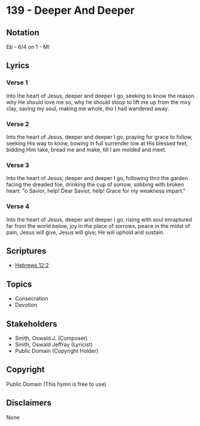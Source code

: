 # 139 - Deeper And Deeper

## Notation

Eb - 6/4 on 1 - MI

## Lyrics

### Verse 1

Into the heart of Jesus, deeper and deeper I go, seeking to know the reason why He should love me so, why he should stoop to lift me up from the miry clay, saving my soul, making me whole, tho I had wandered away.

### Verse 2

Into the heart of Jesus, deeper and deeper I go, praying for grace to follow, seeking His way to know, bowing in full surrender low at His blessed feet, bidding Him take, bread me and make, till I am molded and meet.

### Verse 3

Into the heart of Jesus, deeper and deeper I go, following thro the garden facing the dreaded foe, drinking the cup of sorrow, sobbing with broken heart: "o Savior, help! Dear Savior, help! Grace for my weakness impart."

### Verse 4

Into the heart of Jesus, deeper and deeper I go, rising with soul enraptured far from the world below, joy in the place of sorrows, peace in the midst of pain, Jesus will give, Jesus will give; He will uphold and sustain.


## Scriptures

- [Hebrews 12:2](https://www.biblegateway.com/passage/?search=Hebrews%2012%3A2)

## Topics

- Consecration
- Devotion

## Stakeholders

- Smith, Oswald J. (Composer)
- Smith, Oswald Jeffray (Lyricist)
- Public Domain (Copyright Holder)

## Copyright

Public Domain
(This hymn is free to use)

## Disclaimers

None

